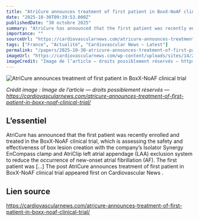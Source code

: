 ```yaml
---
title: "AtriCure announces treatment of first patient in BoxX-NoAF clinical trial"
date: "2025-10-30T09:39:53.000Z"
publishedDate: "30 octobre 2025"
summary: "AtriCure has announced that the first patient was recently enrolled and treated in the BoxX-NoAF clinical trial, which is assessing the safety and effectiveness of box lesion creation with the company&#8217;s Isolator Synergy EnCompass clamp and AtriClip left atrial appendage (LAA) exclusion system to reduce the occurrence of new-onset atrial fibrillation (AF). The first patient was [&#8230;] The post AtriCure announces treatment of first patient in BoxX-NoAF clinical trial appeared first on Cardiovascular News ."
importance: ""
sourceUrl: "https://cardiovascularnews.com/atricure-announces-treatment-of-first-patient-in-boxx-noaf-clinical-trial/"
tags: ["France", "Actualité", "Cardiovascular News — Latest"]
permalink: "/papers/2025-10-30-atricure-announces-treatment-of-first-patient-in-boxx-noaf-clinical-trial"
imageUrl: "https://cardiovascularnews.com/wp-content/uploads/sites/14/2025/07/AtriCure-logo-featured.jpg"
imageCredit: "Image de l’article — droits possiblement réservés — https://cardiovascularnews.com/atricure-announces-treatment-of-first-patient-in-boxx-noaf-clinical-trial/"
---
```


![AtriCure announces treatment of first patient in BoxX-NoAF clinical trial](https://cardiovascularnews.com/wp-content/uploads/sites/14/2025/07/AtriCure-logo-featured.jpg)

*Crédit image : Image de l’article — droits possiblement réservés — https://cardiovascularnews.com/atricure-announces-treatment-of-first-patient-in-boxx-noaf-clinical-trial/*

## L’essentiel

AtriCure has announced that the first patient was recently enrolled and treated in the BoxX-NoAF clinical trial, which is assessing the safety and effectiveness of box lesion creation with the company&#8217;s Isolator Synergy EnCompass clamp and AtriClip left atrial appendage (LAA) exclusion system to reduce the occurrence of new-onset atrial fibrillation (AF). The first patient was [&#8230;] The post AtriCure announces treatment of first patient in BoxX-NoAF clinical trial appeared first on Cardiovascular News .

## Lien source

https://cardiovascularnews.com/atricure-announces-treatment-of-first-patient-in-boxx-noaf-clinical-trial/
